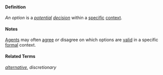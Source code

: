 #### Definition

*An option* is a *[potential](https://github.com/gcassel/Modular-Organization-Terminology/blob/master/terms/potential.md) [decision](https://github.com/gcassel/Modular-Organization-Terminology/blob/master/terms/decide.md)* within a [specific](https://github.com/gcassel/Modular-Organization-Terminology/blob/master/terms/specific.md) [context](https://github.com/gcassel/Modular-Organization-Terminology/blob/master/terms/context.md).

#### Notes

[Agents](https://github.com/gcassel/Modular-Organization-Terminology/blob/master/terms/agent.md) may often [agree](https://github.com/gcassel/Modular-Organization-Terminology/blob/master/terms/agree.md) *or* disagree on which options are [valid](https://github.com/gcassel/Modular-Organization-Terminology/blob/master/terms/valid.md) in a specific [formal](https://github.com/gcassel/Modular-Organization-Terminology/blob/master/terms/form.md) context.

#### Related Terms

*[alternative](https://github.com/gcassel/Modular-Organization-Terminology/blob/master/terms/alternative.md)*, *discretionary*
